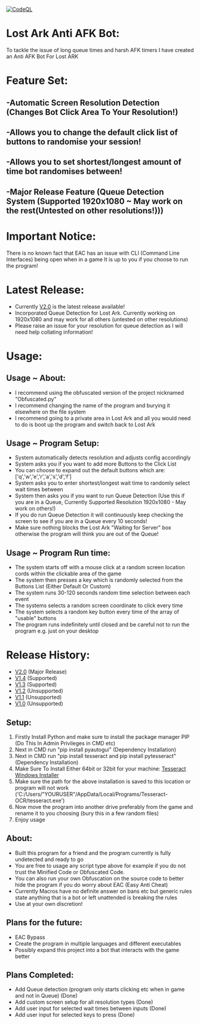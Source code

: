 [![CodeQL](https://github.com/InfamyStudio/lostArkAntiAFKBot/actions/workflows/codeql-analysis.yml/badge.svg)](https://github.com/InfamyStudio/lostArkAntiAFKBot/actions/workflows/codeql-analysis.yml)
# Lost Ark Anti AFK Bot:
To tackle the issue of long queue times and harsh AFK timers I have created an Anti AFK Bot For Lost ARK

# Feature Set:
## -Automatic Screen Resolution Detection (Changes Bot Click Area To Your Resolution!)
## -Allows you to change the default click list of buttons to randomise your session!
## -Allows you to set shortest/longest amount of time bot randomises between!
## -Major Release Feature (Queue Detection System (Supported 1920x1080 ~ May work on the rest(Untested on other resolutions!)))

# Important Notice:
There is no known fact that EAC has an issue with CLI (Command Line Interfaces) being open when in a game
It is up to you if you choose to run the program!

# Latest Release:
- Currently [V2.0](https://github.com/InfamyStudio/lostArkAntiAFKBot/releases/tag/V2.0) is the latest release available!
- Incorporated Queue Detection for Lost Ark. Currently working on 1920x1080 and may work for all others (untested on other resolutions)
- Please raise an issue for your resolution for queue detection as I will need help collating information!

# Usage:
## Usage ~ About:
- I recommend using the obfuscated version of the project nicknamed "Obfuscated.py"
- I recommend changing the name of the program and burying it elsewhere on the file system
- I recommend going to a private area in Lost Ark and all you would need to do is boot up the program and switch back to Lost Ark
## Usage ~ Program Setup:
- System automatically detects resolution and adjusts config accordingly
- System asks you if you want to add more Buttons to the Click List
- You can choose to expand out the default buttons which are: ['q','w','e','r','a','s','d','f']
- System asks you to enter shortest/longest wait time to randomly select wait times between
- System then asks you if you want to run Queue Detection (Use this if you are in a Queue, Currently Supported Resolution 1920x1080 - May work on others!)
- If you do run Queue Detection it will continuously keep checking the screen to see if you are in a Queue every 10 seconds!
- Make sure nothing blocks the Lost Ark "Waiting for Server" box otherwise the program will think you are out of the Queue!
## Usage ~ Program Run time:
- The system starts off with a mouse click at a random screen location cords within the clickable area of the game
- The system then presses a key which is randomly selected from the Buttons List (Either Default Or Custom)
- The system runs 30-120 seconds random time selection between each event
- The systems selects a random screen coordinate to click every time
- The system selects a random key button every time of the array of "usable" buttons
- The program runs indefinitely until closed and be careful not to run the program e.g. just on your desktop

# Release History:
- [V2.0](https://github.com/InfamyStudio/lostArkAntiAFKBot/releases/tag/V2.0) (Major Release)
- [V1.4](https://github.com/InfamyStudio/lostArkAntiAFKBot/releases/tag/V1.4) (Supported)
- [V1.3](https://github.com/InfamyStudio/lostArkAntiAFKBot/releases/tag/V1.3) (Supported)
- [V1.2](https://github.com/InfamyStudio/lostArkAntiAFKBot/releases/tag/V1.2) (Unsupported)
- [V1.1](https://github.com/InfamyStudio/lostArkAntiAFKBot/releases/tag/V1.1) (Unsupported)
- [V1.0](https://github.com/InfamyStudio/lostArkAntiAFKBot/releases/tag/V1.0) (Unsupported)

## Setup:
1) Firstly Install Python and make sure to install the package manager PIP (Do This In Admin Privileges in CMD etc)
2) Next in CMD run "pip install pyautogui" (Dependency Installation)
3) Next in CMD run "pip install tesseract and pip install pytesseract" (Dependency Installation)
4) Make Sure To Install Either 64bit or 32bit for your machine: [Tesseract Windows Installer](https://github.com/UB-Mannheim/tesseract/wiki)
5) Make sure the path for the above installation is saved to this location or program will not work ('C:/Users/"YOURUSER"/AppData/Local/Programs/Tesseract-OCR/tesseract.exe')
6) Now move the program into another drive preferably from the game and rename it to you choosing (bury this in a few random files)
7) Enjoy usage

## About:
- Built this program for a friend and the program currently is fully undetected and ready to go
- You are free to usage any script type above for example if you do not trust the Minified Code or Obfuscated Code.
- You can also run your own Obfuscation on the source code to better hide the program if you do worry about EAC (Easy Anti Cheat)
- Currently Macros have no definite answer on bans etc but generic rules state anything that is a bot or left unattended is breaking the rules
- Use at your own discretion!

## Plans for the future:
- EAC Bypass
- Create the program in multiple languages and different executables
- Possibly expand this project into a bot that interacts with the game better

## Plans Completed:
- Add Queue detection (program only starts clicking etc when in game and not in Queue) (Done)
- Add custom screen setup for all resolution types (Done)
- Add user input for selected wait times between inputs (Done)
- Add user input for selected keys to press (Done)
